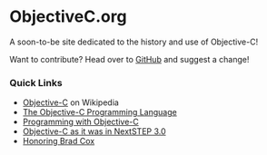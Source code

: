 # ObjectiveC.org

A soon-to-be site dedicated to the history and use of Objective-C!

Want to contribute? Head over to [GitHub](https://github.com/dimitribouniol/objectivec.org/) and suggest a change!

### Quick Links

- [Objective-C](https://en.wikipedia.org/wiki/Objective-C) on Wikipedia
- [The Objective-C Programming Language](https://developer.apple.com/library/archive/documentation/Cocoa/Conceptual/ObjectiveC/Introduction/introObjectiveC.html)
- [Programming with Objective-C](https://developer.apple.com/library/archive/documentation/Cocoa/Conceptual/ProgrammingWithObjectiveC/Introduction/Introduction.html)
- [Objective-C as it was in NextSTEP 3.0](https://simson.net/ref/1993/NeXTSTEP3.0.pdf)
- [Honoring Brad Cox](https://www.legacy.com/us/obituaries/scnow/name/brad-cox-obituary?pid=197454225)
